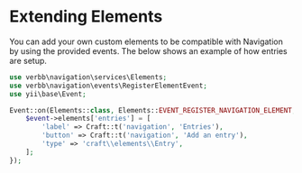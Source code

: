 # Extending Elements

You can add your own custom elements to be compatible with Navigation by using the provided events. The below shows an example of how entries are setup.

```php
use verbb\navigation\services\Elements;
use verbb\navigation\events\RegisterElementEvent;
use yii\base\Event;

Event::on(Elements::class, Elements::EVENT_REGISTER_NAVIGATION_ELEMENT, function(RegisterElementEvent $event) {
    $event->elements['entries'] = [
        'label' => Craft::t('navigation', 'Entries'),
        'button' => Craft::t('navigation', 'Add an entry'),
        'type' => 'craft\\elements\\Entry',
    ];
});
```